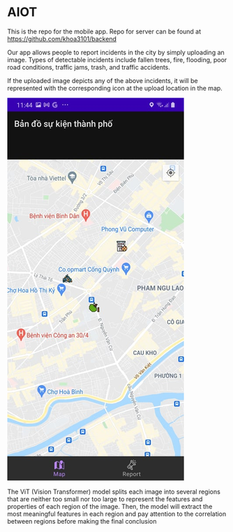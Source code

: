 # AIOT

This is the repo for the mobile app. Repo for server can be found at https://github.com/khoa3101/backend

Our app allows people to report incidents in the city by simply uploading an image. Types of detectable incidents include fallen trees, fire, flooding, poor road conditions, traffic jams, trash, and traffic accidents. 

If the uploaded image depicts any of the above incidents, it will be represented with the corresponding icon at the upload location in the map.

![Screenshot](docs/screenshot_1.jpg)

The ViT (Vision Transformer) model splits each image into several regions that are neither too small nor too large to represent the features and properties of each region of the image. Then, the model will extract the most meaningful features in each region and pay attention to the correlation between regions before making the final conclusion

